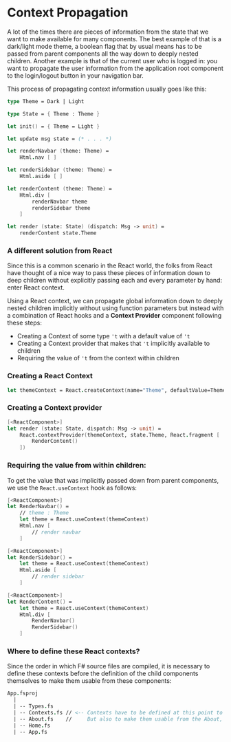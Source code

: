 # Context Propagation

A lot of the times there are pieces of information from the state that we want to make available for many components. The best example of that is a dark/light mode theme, a boolean flag that by usual means has to be passed from parent components all the way down to deeply nested children. Another example is that of the current user who is logged in: you want to propagate the user information from the application root component to the login/logout button in your navigation bar.

This process of propagating context information usually goes like this:
```fsharp
type Theme = Dark | Light

type State = { Theme : Theme }

let init() = { Theme = Light }

let update msg state = (* . . . *)

let renderNavbar (theme: Theme) =
    Html.nav [ ]

let renderSidebar (theme: Theme) =
    Html.aside [ ]

let renderContent (theme: Theme) =
    Html.div [
        renderNavbar theme
        renderSidebar theme
    ]

let render (state: State) (dispatch: Msg -> unit) =
    renderContent state.Theme
```
### A different solution from React

Since this is a common scenario in the React world, the folks from React have thought of a nice way to pass these pieces of information down to deep children without explicitly passing each and every parameter by hand: enter React context.

Using a React context, we can propagate global information down to deeply nested children implicitly without using function parameters but instead with a combination of React hooks and a **Context Provider** component following these steps:
 - Creating a Context of some type `'t` with a default value of `'t`
 - Creating a Context provider that makes that `'t` implicitly available to children
 - Requiring the value of `'t` from the context within children

### Creating a React Context
```fsharp
let themeContext = React.createContext(name="Theme", defaultValue=Theme.Light)
```
### Creating a Context provider
```fsharp
[<ReactComponent>]
let render (state: State, dispatch: Msg -> unit) =
    React.contextProvider(themeContext, state.Theme, React.fragment [
        RenderContent()
    ])
```
### Requiring the value from within children:
To get the value that was implicitly passed down from parent components, we use the `React.useContext` hook as follows:
```fsharp
[<ReactComponent>]
let RenderNavbar() =
    // theme : Theme
    let theme = React.useContext(themeContext)
    Html.nav [
        // render navbar
    ]

[<ReactComponent>]
let RenderSidebar() =
    let theme = React.useContext(themeContext)
    Html.aside [
        // render sidebar
    ]

[<ReactComponent>]
let RenderContent() =
    let theme = React.useContext(themeContext)
    Html.div [
        RenderNavbar()
        RenderSidebar()
    ]
```
### Where to define these React contexts?

Since the order in which F# source files are compiled, it is necessary to define these contexts before the definition of the child components themselves to make them usable from these components:
```fsharp
App.fsproj
  |
  | -- Types.fs
  | -- Contexts.fs // <-- Contexts have to be defined at this point to access the
  | -- About.fs    //     But also to make them usable from the About, Home or App components
  | -- Home.fs
  | -- App.fs
```